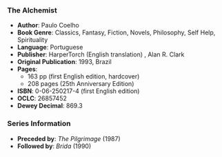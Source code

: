 ### The Alchemist
- **Author**: Paulo Coelho
- **Book Genre**: Classics, Fantasy, Fiction, Novels, Philosophy, Self Help, Spirituality
- **Language**: Portuguese
- **Publisher**: HarperTorch (English translation) ,  Alan R. Clark
- **Original Publication**: 1993, Brazil
- **Pages**:
  - 163 pp (first English edition, hardcover)
  - 208 pages (25th Anniversary Edition)
- **ISBN**: 0-06-250217-4 (first English edition)
- **OCLC**: 26857452
- **Dewey Decimal**: 869.3

### Series Information
- **Preceded by**: *The Pilgrimage* (1987)
- **Followed by**: *Brida* (1990)
